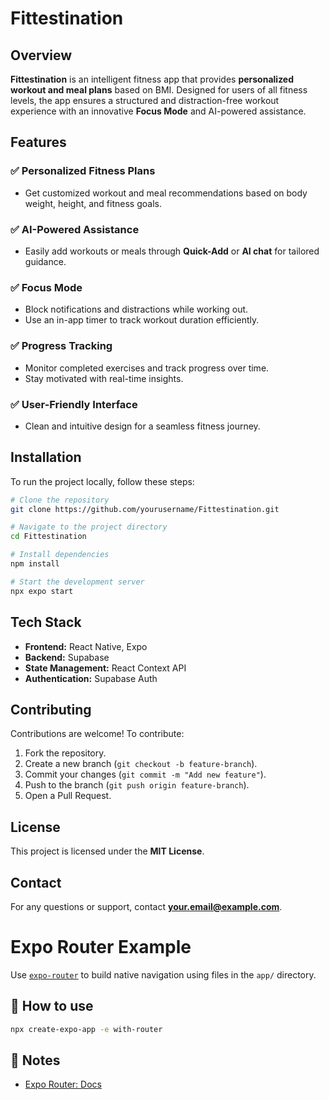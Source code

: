 # Fittestination

## Overview
**Fittestination** is an intelligent fitness app that provides **personalized workout and meal plans** based on BMI. Designed for users of all fitness levels, the app ensures a structured and distraction-free workout experience with an innovative **Focus Mode** and AI-powered assistance.

## Features
### ✅ Personalized Fitness Plans
- Get customized workout and meal recommendations based on body weight, height, and fitness goals.

### ✅ AI-Powered Assistance
- Easily add workouts or meals through **Quick-Add** or **AI chat** for tailored guidance.

### ✅ Focus Mode
- Block notifications and distractions while working out.
- Use an in-app timer to track workout duration efficiently.

### ✅ Progress Tracking
- Monitor completed exercises and track progress over time.
- Stay motivated with real-time insights.

### ✅ User-Friendly Interface
- Clean and intuitive design for a seamless fitness journey.

## Installation
To run the project locally, follow these steps:

```sh
# Clone the repository
git clone https://github.com/yourusername/Fittestination.git

# Navigate to the project directory
cd Fittestination

# Install dependencies
npm install

# Start the development server
npx expo start
```

## Tech Stack
- **Frontend:** React Native, Expo
- **Backend:** Supabase
- **State Management:** React Context API
- **Authentication:** Supabase Auth

## Contributing
Contributions are welcome! To contribute:
1. Fork the repository.
2. Create a new branch (`git checkout -b feature-branch`).
3. Commit your changes (`git commit -m "Add new feature"`).
4. Push to the branch (`git push origin feature-branch`).
5. Open a Pull Request.

## License
This project is licensed under the **MIT License**.

## Contact
For any questions or support, contact **your.email@example.com**.


# Expo Router Example

Use [`expo-router`](https://docs.expo.dev/router/introduction/) to build native navigation using files in the `app/` directory.

## 🚀 How to use

```sh
npx create-expo-app -e with-router
```

## 📝 Notes

- [Expo Router: Docs](https://docs.expo.dev/router/introduction/)
